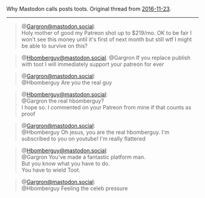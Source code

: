 Why Mastodon calls posts toots.  Original thread from [2016-11-23](https://mastodon.social/@Hbomberguy/146524).

---

> @Gargron@mastodon.social:  
> Holy mother of good my Patreon shot up to $219/mo. OK to be fair I won't see this money until it's first of next month but still wtf I might be able to survive on this?

> @Hbomberguy@mastodon.social. 
> @Gargron If you replace publish with toot I will immediately support your patreon for ever

> @Gargron@mastodon.social:  
> @Hbomberguy Are you the real guy

> @Hbomberguy@mastodon.social:  
> @Gargron the real hbomberguy?  
> I hope so. I commented on your Patreon from mine if that counts as proof

> @Gargron@mastodon.social:  
> @Hbomberguy Oh jesus, you are the real hbomberguy. I'm subscribed to you on youtube! I'm really flattered

> @Hbomberguy@mastodon.social:  
> @Gargron You've made a fantastic platform man.  
> But you know what you have to do.  
> You have to wield Toot.

> @Gargron@mastodon.social:  
> @Hbomberguy Feeling the celeb pressure